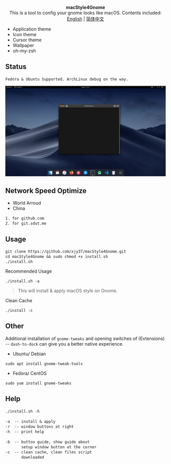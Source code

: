 <p align="center"><strong>macStyle4Gnome</strong>
</br>
This is a tool to config your gnome looks like macOS. Contents included:
</br>
<a href="./README.md">English</a> | <a href="./README_zh_CN.md">简体中文</a>
</p>

+ Application theme
+ Icon theme
+ Cursor theme
+ Wallpaper
+ oh-my-zsh

## Status
```
Fedora & Ubuntu Supported. ArchLinux debug on the way.
```
![sample](./sample.jpg)

## Network Speed Optimize
+ World Arroud
+ China
```
1. for github.com
2. for git.sdut.me
```

## Usage
```
git clone https://github.com/xjy37/macStyle4Gnome.git
cd macStyle4Gnome && sudo chmod +x install.sh
./install.sh
```
Recommended Usage
```
./install.sh -a
```
> This will install & apply macOS style on Gnome.

Clean Cache
```
./install -c
```

## Other
Additional installation of `gnome-tweaks` and opening switches of (Extensions) -- `dash-to-dock` can give you a better native experience.
+ Ubuntu/ Debian
```
sudo apt install gnome-tweak-tools
```
+ Fedora/ CentOS
```
sudo yum install gnome-tweaks
```

## Help
```
./install.sh -h

-a  -- install & apply
-r  -- window buttons at right
-h  -- print help

-b  -- button guide, show guide about
       setup window button at the cornor
-c  -- clean cache, clean files script
       downloaded
```
